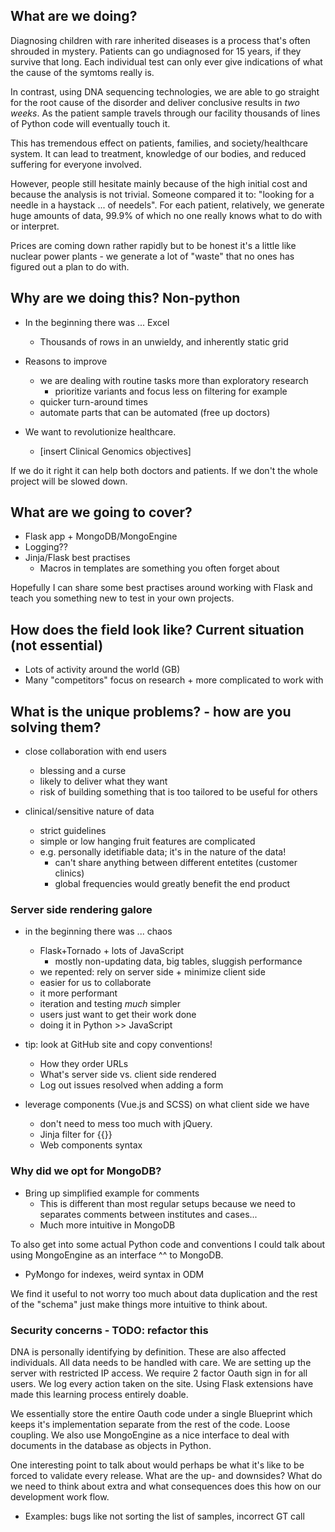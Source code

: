 ## What are we doing?
Diagnosing children with rare inherited diseases is a process that's often shrouded in mystery. Patients can go undiagnosed for 15 years, if they survive that long. Each individual test can only ever give indications of what the cause of the symtoms really is.

In contrast, using DNA sequencing technologies, we are able to go straight for the root cause of the disorder and deliver conclusive results in *two weeks*. As the patient sample travels through our facility thousands of lines of Python code will eventually touch it.

This has tremendous effect on patients, families, and society/healthcare system. It can lead to treatment, knowledge of our bodies, and reduced suffering for everyone involved.

However, people still hesitate mainly because of the high initial cost and because the analysis is not trivial. Someone compared it to: "looking for a needle in a haystack ... of needels". For each patient, relatively, we generate huge amounts of data, 99.9% of which no one really knows what to do with or interpret.

Prices are coming down rather rapidly but to be honest it's a little like nuclear power plants - we generate a lot of "waste" that no ones has figured out a plan to do with.

## Why are we doing this? Non-python
- In the beginning there was ... Excel
  - Thousands of rows in an unwieldy, and inherently static grid

- Reasons to improve
  - we are dealing with routine tasks more than exploratory research
    - prioritize variants and focus less on filtering for example
  - quicker turn-around times
  - automate parts that can be automated (free up doctors)

- We want to revolutionize healthcare.
  - [insert Clinical Genomics objectives]

If we do it right it can help both doctors and patients. If we don't the whole project will be slowed down.

## What are we going to cover?
- Flask app + MongoDB/MongoEngine
- Logging??
- Jinja/Flask best practises
  + Macros in templates are something you often forget about

Hopefully I can share some best practises around working with Flask and teach you something new to test in your own projects.

## How does the field look like? Current situation (not essential)
- Lots of activity around the world (GB)
- Many "competitors" focus on research + more complicated to work with

## What is the unique problems? - how are you solving them?
- close collaboration with end users
  - blessing and a curse
  - likely to deliver what they want
  - risk of building something that is too tailored to be useful for others

- clinical/sensitive nature of data
  - strict guidelines
  - simple or low hanging fruit features are complicated
  - e.g. personally idetifiable data; it's in the nature of the data!
    - can't share anything between different entetites (customer clinics)
    - global frequencies would greatly benefit the end product

### Server side rendering galore
- in the beginning there was ... chaos
  - Flask+Tornado + lots of JavaScript
    - mostly non-updating data, big tables, sluggish performance
  - we repented: rely on server side + minimize client side
  - easier for us to collaborate
  - it more performant
  - iteration and testing *much* simpler
  - users just want to get their work done
  - doing it in Python >> JavaScript

- tip: look at GitHub site and copy conventions!
  + How they order URLs
  + What's server side vs. client side rendered
  + Log out issues resolved when adding a form

- leverage components (Vue.js and SCSS) on what client side we have
  - don't need to mess too much with jQuery.
  - Jinja filter for {{}}
  - Web components syntax

### Why did we opt for MongoDB?
- Bring up simplified example for comments
  - This is different than most regular setups because we need to separates comments between institutes and cases...
  - Much more intuitive in MongoDB

To also get into some actual Python code and conventions I could talk about using MongoEngine as an interface ^^ to MongoDB.
- PyMongo for indexes, weird syntax in ODM

We find it useful to not worry too much about data duplication and the rest of the "schema" just make things more intuitive to think about.

### Security concerns - TODO: refactor this
DNA is personally identifying by definition. These are also affected individuals. All data needs to be handled with care. We are setting up the server with restricted IP access. We require 2 factor Oauth sign in for all users. We log every action taken on the site. Using Flask extensions have made this learning process entirely doable.

We essentially store the entire Oauth code under a single Blueprint which keeps it's implementation separate from the rest of the code. Loose coupling. We also use MongoEngine as a nice interface to deal with documents in the database as objects in Python.

One interesting point to talk about would perhaps be what it's like to be forced to validate every release. What are the up- and downsides? What do we need to think about extra and what consequences does this how on our development work flow.
  - Examples: bugs like not sorting the list of samples, incorrect GT call
